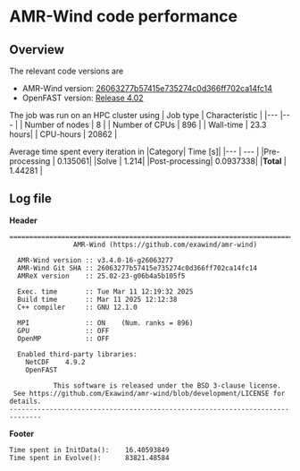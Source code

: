 # AMR-Wind code performance

## Overview

The relevant code versions are
- AMR-Wind version: [26063277b57415e735274c0d366ff702ca14fc14](https://github.com/Exawind/amr-wind/commit/26063277b57415e735274c0d366ff702ca14fc14)
- OpenFAST version: [Release 4.02](https://github.com/OpenFAST/openfast/releases/tag/v4.0.2)

The job was run on an HPC cluster using 
| Job type        | Characteristic |
|---              |---  |
| Number of nodes | 8   |
| Number of CPUs  | 896 |
| Wall-time       | 23.3 hours|
| CPU-hours       | 20862     | 


Average time spent every iteration in
|Category| Time [s]|
|---            | --- |
|Pre-processing | 0.135061|
|Solve          | 1.214|
|Post-processing| 0.0937338|
|**Total**      | 1.44281 |

## Log file
**Header**

```
==============================================================================
                AMR-Wind (https://github.com/exawind/amr-wind)

  AMR-Wind version :: v3.4.0-16-g26063277
  AMR-Wind Git SHA :: 26063277b57415e735274c0d366ff702ca14fc14
  AMReX version    :: 25.02-23-g06b4a5b105f5

  Exec. time       :: Tue Mar 11 12:19:32 2025
  Build time       :: Mar 11 2025 12:12:38
  C++ compiler     :: GNU 12.1.0

  MPI              :: ON    (Num. ranks = 896)
  GPU              :: OFF
  OpenMP           :: OFF

  Enabled third-party libraries: 
    NetCDF    4.9.2
    OpenFAST  

           This software is released under the BSD 3-clause license.           
 See https://github.com/Exawind/amr-wind/blob/development/LICENSE for details. 
------------------------------------------------------------------------------
```

**Footer**
```
Time spent in InitData():    16.40593849
Time spent in Evolve():      83821.48584
```